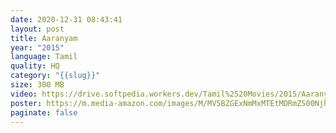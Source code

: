 ```yaml
---
date: 2020-12-31 08:43:41
layout: post
title: Aaranyam
year: "2015"
language: Tamil
quality: HQ
category: "{{slug}}"
size: 300 MB
video: https://drive.softpedia.workers.dev/Tamil%2520Movies/2015/Aaranyam%2520(2015)?rootId=0AHf2pL07ONScUk9PVA
poster: https://m.media-amazon.com/images/M/MV5BZGExNmMxMTEtMDRmZS00NjhkLTk5MmItMjA4MDVhNTM1Mzg0L2ltYWdlXkEyXkFqcGdeQXVyNjM2MjA4OTU@._V1_.jpg
paginate: false
---
```

